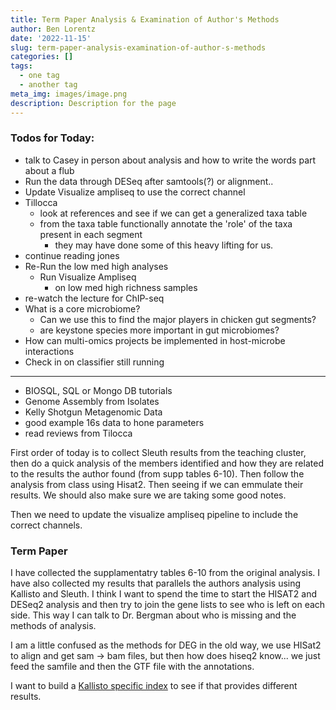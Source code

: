 ```yaml
---
title: Term Paper Analysis & Examination of Author's Methods
author: Ben Lorentz
date: '2022-11-15'
slug: term-paper-analysis-examination-of-author-s-methods
categories: []
tags:
  - one tag
  - another tag
meta_img: images/image.png
description: Description for the page
---
```


### Todos for Today:

- talk to Casey in person about analysis and how to write the words part about a flub
- Run the data through DESeq after samtools(?) or alignment..
- Update Visualize ampliseq to use the correct channel
- Tillocca
  - look at references and see if we can get a generalized taxa table
  - from the taxa table functionally annotate the 'role' of the taxa present in each segment
    - they may have done some of this heavy lifting for us.
- continue reading jones
- Re-Run the low med high analyses
  - Run Visualize Ampliseq
    - on low med high richness samples
- re-watch the lecture for ChIP-seq
- What is a core microbiome?
  - Can we use this to find the major players in chicken gut segments?
  - are keystone species more important in gut microbiomes?
- How can multi-omics projects be implemented in host-microbe interactions
- Check in on classifier still running

---

- BIOSQL, SQL or Mongo DB tutorials
- Genome Assembly from Isolates
- Kelly Shotgun Metagenomic Data
- good example 16s data to hone parameters
- read reviews from Tilocca

First order of today is to collect Sleuth results from the teaching cluster, then do a quick analysis of the members identified and how they are related to the results the author found (from supp tables 6-10). Then follow the analysis from class using Hisat2. Then seeing if we can emmulate their results. We should also make sure we are taking some good notes. 

Then we need to update the visualize ampliseq pipeline to include the correct channels. 

### Term Paper 

I have collected the supplamentatry tables 6-10 from the original analysis. I have also collected my results that parallels the authors analysis using Kallisto and Sleuth. I think I want to spend the time to start the HISAT2 and DESeq2 analysis and then try to join the gene lists to see who is left on each side. This way I can talk to Dr. Bergman about who is missing and the methods of analysis. 

I am a little confused as the methods for DEG in the old way, we use HISat2 to align and get sam -> bam files, but then how does hiseq2 know... we just feed the samfile and then the GTF file with the annotations.

I want to build a [Kallisto specific index](https://github.com/pachterlab/kallisto-transcriptome-indices) to see if that provides different results.





